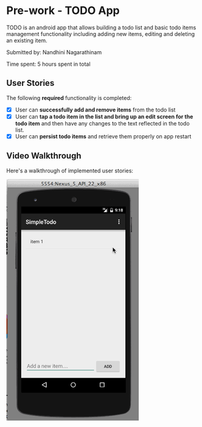 # Pre-work - TODO App

TODO is an android app that allows building a todo list and basic todo items management functionality including adding new items, editing and deleting an existing item.

Submitted by: Nandhini Nagarathinam

Time spent: 5 hours spent in total

## User Stories

The following **required** functionality is completed:

* [X] User can **successfully add and remove items** from the todo list
* [X] User can **tap a todo item in the list and bring up an edit screen for the todo item** and then have any changes to the text reflected in the todo list.
* [X] User can **persist todo items** and retrieve them properly on app restart

## Video Walkthrough 

Here's a walkthrough of implemented user stories:

![Video Walkthrough](Todo.gif)
